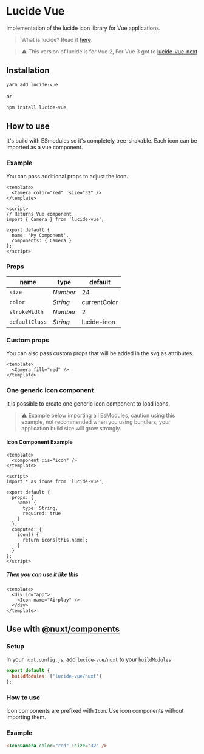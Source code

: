 # Lucide Vue

Implementation of the lucide icon library for Vue applications.

> What is lucide? Read it [here](https://github.com/lucide-icons/lucide#what-is-lucide).

> :warning: This version of lucide is for Vue 2, For Vue 3 got to [lucide-vue-next](https://github.com/lucide-icons/lucide/tree/main/packages/lucide-vue-next#lucide-vue-next)

## Installation

```sh
yarn add lucide-vue
```

or

```sh
npm install lucide-vue
```

## How to use

It's build with ESmodules so it's completely tree-shakable.
Each icon can be imported as a vue component.

### Example

You can pass additional props to adjust the icon.

```vue
<template>
  <Camera color="red" :size="32" />
</template>

<script>
// Returns Vue component
import { Camera } from 'lucide-vue';

export default {
  name: 'My Component',
  components: { Camera }
};
</script>
```

### Props

| name           | type     | default      |
| -------------- | -------- | ------------ |
| `size`         | _Number_ | 24           |
| `color`        | _String_ | currentColor |
| `strokeWidth`  | _Number_ | 2            |
| `defaultClass` | _String_ | lucide-icon  |

### Custom props

You can also pass custom props that will be added in the svg as attributes.

```vue
<template>
  <Camera fill="red" />
</template>
```

### One generic icon component

It is possible to create one generic icon component to load icons.

> :warning: Example below importing all EsModules, caution using this example, not recommended when you using bundlers, your application build size will grow strongly.

#### Icon Component Example

```vue
<template>
  <component :is="icon" />
</template>

<script>
import * as icons from 'lucide-vue';

export default {
  props: {
    name: {
      type: String,
      required: true
    }
  },
  computed: {
    icon() {
      return icons[this.name];
    }
  }
};
</script>
```

##### Then you can use it like this

```vue
<template>
  <div id="app">
    <Icon name="Airplay" />
  </div>
</template>
```

## Use with [@nuxt/components](https://github.com/nuxt/components#readme)

### Setup

In your `nuxt.config.js`, add `lucide-vue/nuxt` to your `buildModules`

```js
export default {
  buildModules: ['lucide-vue/nuxt']
};
```

### How to use

Icon components are prefixed with `Icon`. Use icon components without importing them.

### Example

```html
<IconCamera color="red" :size="32" />
```
